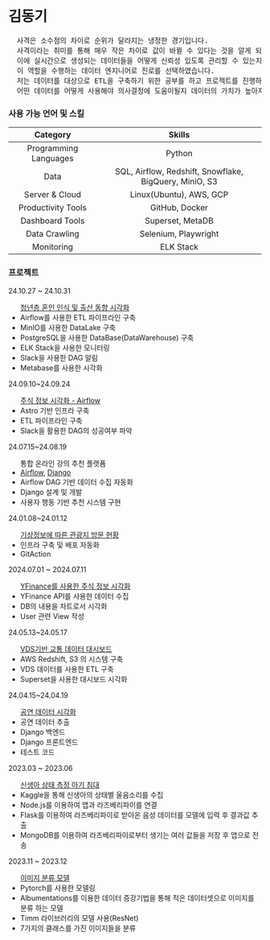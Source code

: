 <h1 href='https://github.com/kdk0411'>김동기</h1>
<pre>
  사격은 소수점의 차이로 순위가 달라지는 냉정한 경기입니다. 
  사격이라는 취미를 통해 매우 작은 차이로 값이 바뀔 수 있다는 것을 알게 되었습니다.
  이에 실시간으로 생성되는 데이터들을 어떻게 신뢰성 있도록 관리할 수 있는지 관심이 생겼으며, 
  이 역할을 수행하는 데이터 엔지니어로 진로를 선택하였습니다. 
  저는 데이터를 대상으로 ETL을 구축하기 위한 공부를 하고 프로젝트를 진행하며 역량을 쌓고 있습니다.
  어떤 데이터를 어떻게 사용해야 의사결정에 도움이될지 데이터의 가치가 높아지는지를 고민하는 과정을 가장 좋아합니다.
</pre>
<h3>사용 가능 언어 및 스킬</h3>

|Category|Skills|
|:-:|:-:|
|Programming Languages|Python|
|Data|SQL, Airflow, Redshift, Snowflake, BigQuery, MiniO, S3|
|Server & Cloud|Linux(Ubuntu), AWS, GCP|
|Productivity Tools|GitHub, Docker |
|Dashboard Tools|Superset, MetaDB|
|Data Crawling|Selenium, Playwright|
|Monitoring|ELK Stack|

<h3>프로젝트</h3>
24.10.27 ~ 24.10.31
<ul><a href='https://github.com/kdk0411/Trends_between_genders_in_kr'>청년층 혼인 인식 및 출산 동향 시각화</a>
  <li>Airflow를 사용한 ETL 파이프라인 구축</li>
  <li>MinIO를 사용한 DataLake 구축</li>
  <li>PostgreSQL을 사용한 DataBase(DataWarehouse) 구축</li>
  <li>ELK Stack을 사용한 모니터링</li>
  <li>Slack을 사용한 DAG 알림</li>
  <li>Metabase를 사용한 시각화</li>
</ul>
24.09.10~24.09.24
<ul><a href='https://github.com/kdk0411/stock_Project_Airflow'>주식 정보 시각화 - Airflow</a>
  <li>Astro 기반 인프라 구축</li>
  <li>ETL 파이프라인 구축</li>
  <li>Slack을 활용한 DAG의 성공여부 파악 </li>
</ul>
24.07.15~24.08.19
<ul>통합 온라인 강의 추천 플랫폼
  <li><a href='https://github.com/de3-final-total-lecture/total-lecture-airflow'>Airflow</a>, <a href='https://github.com/de3-final-total-lecture/total-lecture-django'>Django</a></li>
  <li>Airflow DAG 기반 데이터 수집 자동화</li>
  <li>Django 설계 및 개발</li>
  <li>사용자 행동 기반 추천 시스템 구현</li>
</ul>
24.01.08~24.01.12
<ul><a href='https://github.com/lv1turtle/Tourist_visitation_patterns_by_weather'>기상정보에 따른 관광지 방문 현황</a>
  <li>인프라 구축 및 배포 자동화</li>
  <li>GitAction</li>
</ul>
2024.07.01 ~ 2024.07.11
<ul><a href='https://github.com/kdk0411/stock_Project'>YFinance를 사용한 주식 정보 시각화</a>
  <li>YFinance API를 사용한 데이터 수집</li>
  <li>DB의 내용을 차트로서 시각화</li>
  <li>User 관련 View 작성</li>
</ul>
24.05.13~24.05.17
<ul><a href='https://github.com/DE-Traffic-Analysis/traffic-analysis'>VDS기반 교통 데이터 대시보드</a>
  <li>AWS Redshift, S3 의 시스템 구축</li>
  <li>VDS 데이터를 사용한 ETL 구축</li>
  <li>Superset을 사용한 대시보드 시각화</li>
</ul>
24.04.15~24.04.19
<ul><a href='https://github.com/Sangyong-Jeon/ReviewStage'>공연 데이터 시각화</a>
  <li>공연 데이터 추출</li>
  <li>Django 백엔드</li>
  <li>Django 프론트엔드</li>
  <li>테스트 코드</li>
</ul>
2023.03 ~ 2023.06
<ul><a href='https://github.com/kdk0411/Audio_Classification_Model'>신생아 상태 측정 아기 침대</a>
  <li>Kaggle을 통해 신생아의 상태별 울음소리를 수집</li>
  <li>Node.js를 이용하여 앱과 라즈베리파이를 연결</li>
  <li>Flask를 이용하여 라즈베리파이로 받아온 음성 데이터를 모델에 입력 후 결과값 추출</li>
  <li>MongoDB를 이용하여 라즈베리파이로부터 생기는 여러 값들을 저장 후 앱으로 전송</li>
</ul>
2023.11 ~ 2023.12
<ul><a href='https://github.com/kdk0411/Image_Classifier'>이미지 분류 모델</a>
  <li>Pytorch를 사용한 모델링</li>
  <li>Albumentations를 이용한 데이터 증강기법을 통해 적은 데이터셋으로 이미지를 분류 하는 모델</li>
  <li>Timm 라이브러리의 모델 사용(ResNet)</li>
  <li>7가지의 클래스를 가진 이미지들을 분류</li>
</ul>
